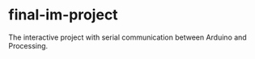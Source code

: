 # final-im-project
The interactive project with serial communication between Arduino and Processing. 
